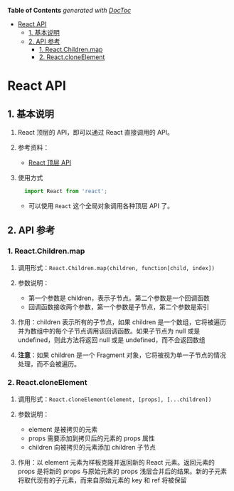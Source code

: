<!-- START doctoc generated TOC please keep comment here to allow auto update -->
<!-- DON'T EDIT THIS SECTION, INSTEAD RE-RUN doctoc TO UPDATE -->
**Table of Contents**  *generated with [DocToc](https://github.com/thlorenz/doctoc)*

- [React API](#react-api)
  - [1. 基本说明](#1-%E5%9F%BA%E6%9C%AC%E8%AF%B4%E6%98%8E)
  - [2. API 参考](#2-api-%E5%8F%82%E8%80%83)
    - [1. React.Children.map](#1-reactchildrenmap)
    - [2. React.cloneElement](#2-reactcloneelement)

<!-- END doctoc generated TOC please keep comment here to allow auto update -->

# React API

## 1. 基本说明

1. React 顶层的 API，即可以通过 React 直接调用的 API。

2. 参考资料：
   - [React 顶层 API](https://zh-hans.reactjs.org/docs/react-api.html)

3. 使用方式
   ```jsx
     import React from 'react';
   ```
   - 可以使用 `React` 这个全局对象调用各种顶层 API 了。

## 2. API 参考

### 1. React.Children.map

1. 调用形式：`React.Children.map(children, function[child, index])`

2. 参数说明：
   - 第一个参数是 children，表示子节点。第二个参数是一个回调函数
   - 回调函数接收两个参数，第一个参数是子节点，第二个参数是索引

3. 作用：children 表示所有的子节点，如果 children 是一个数组，它将被遍历并为数组中的每个子节点调用该回调函数。如果子节点为 null 或是 undefined，则此方法将返回 null 或是 undefined，而不会返回数组

4. **注意**：如果 children 是一个 Fragment 对象，它将被视为单一子节点的情况处理，而不会被遍历。

### 2. React.cloneElement

1. 调用形式：`React.cloneElement(element, [props], [...children])`

2. 参数说明：
   - element 是被拷贝的元素
   - props 需要添加到拷贝后的元素的 props 属性
   - children 向被拷贝的元素添加 children 子节点
3. 作用：以 element 元素为样板克隆并返回新的 React 元素。返回元素的 props 是将新的 props 与原始元素的 props 浅层合并后的结果。新的子元素将取代现有的子元素，而来自原始元素的 key 和 ref 将被保留
